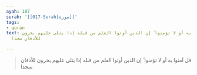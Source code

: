 ```yaml
---
ayah: 107
surah: '[[017-Surah|سورة]]'
tags:
- quran
text: قل آمنوا به أو لا تؤمنوا ۚ إن الذين أوتوا العلم من قبله إذا يتلى عليهم يخرون
  للأذقان سجدا

---
```

> قل آمنوا به أو لا تؤمنوا ۚ إن الذين أوتوا العلم من قبله إذا يتلى عليهم يخرون للأذقان سجدا
